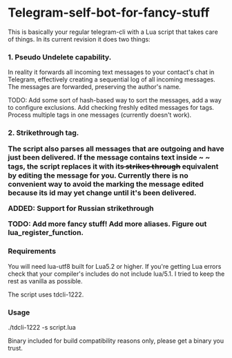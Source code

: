 # Telegram-self-bot-for-fancy-stuff

This is basically your regular telegram-cli with a Lua script that takes care of things. In its current revision it does two things:

<h3><b>1. Pseudo Undelete capability.</b></h3>

In reality it forwards all incoming text messages to your contact's chat in Telegram, effectively creating a sequential log of all incoming messages. The messages are forwarded, preserving the author's name. 

TODO: Add some sort of hash-based way to sort the messages, add a way to configure exclusions. Add checking freshly edited messages for tags. Process multiple tags in one messages (currently doesn't work).

<h3><b>2. Strikethrough tag.</b></3>

The script also parses all messages that are outgoing and have just been delivered. If the message contains text inside ~ ~ tags, the script replaces it with its ̶s̶t̶r̶i̶k̶e̶s̶ ̶t̶h̶r̶o̶u̶g̶h̶ equivalent by editing the message for you. Currently there is no convenient way to avoid the marking the message edited because its id may yet change until it's been delivered.

ADDED: Support for Russian strikethrough

TODO: Add more fancy stuff! Add more aliases. Figure out lua_register_function.

<h3><b>Requirements</h3></b>

You will need lua-utf8 built for Lua5.2 or higher. If you're getting Lua errors check that your compiler's includes do not include lua/5.1. I tried to keep the rest as vanilla as possible.

The script uses tdcli-1222.

<h3><b>Usage</h3></b>

./tdcli-1222 -s script.lua

Binary included for build compatibility reasons only, please get a binary you trust.
